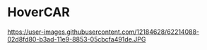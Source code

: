# HoverCAR
https://user-images.githubusercontent.com/12184628/62214088-02d8fd80-b3ad-11e9-8853-05cbcfa491de.JPG
